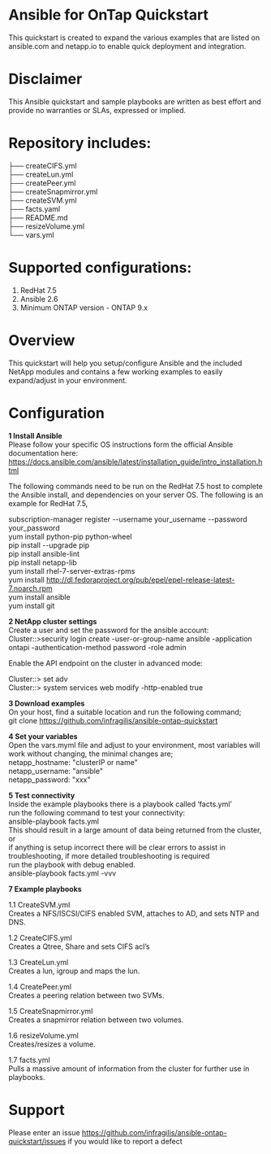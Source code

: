 # Ansible for OnTap Quickstart 

This quickstart is created to expand the various examples that are listed on ansible.com and netapp.io to enable quick deployment and integration.

# Disclaimer
This Ansible quickstart and sample playbooks are written as best effort and provide no warranties or SLAs, expressed or implied.

# Repository includes:
├── createCIFS.yml  
├── createLun.yml  
├── createPeer.yml  
├── createSnapmirror.yml  
├── createSVM.yml  
├── facts.yaml  
├── README.md  
├── resizeVolume.yml  
└── vars.yml  

 
# Supported configurations:
1. RedHat 7.5
2. Ansible 2.6
3. Minimum ONTAP version - ONTAP 9.x

# Overview
This quickstart will help you setup/configure Ansible and the included NetApp modules and contains a few working examples to easily expand/adjust in your environment.



# Configuration
**1   Install Ansible**  
Please follow your specific OS instructions form the official Ansible documentation here:
https://docs.ansible.com/ansible/latest/installation_guide/intro_installation.html

The following commands need to be run on the RedHat 7.5 host to complete the Ansible install, and dependencies on your server OS. The following is an example for RedHat 7.5,

subscription-manager register --username your_username --password your_password  
yum install python-pip python-wheel  
pip install --upgrade pip  
pip install ansible-lint  
pip install netapp-lib   
yum install rhel-7-server-extras-rpms  
yum install http://dl.fedoraproject.org/pub/epel/epel-release-latest-7.noarch.rpm  
yum install ansible  
yum install git  

**2  NetApp cluster settings**  
Create a user and set the password for the ansible account:  
Cluster::>security login create -user-or-group-name ansible -application ontapi -authentication-method password -role admin  

Enable the API endpoint on the cluster in advanced mode:

Cluster::> set adv  
Cluster::> system services web modify -http-enabled true  

**3   Download examples**  
On your host, find a suitable location and run the following command;  
git clone  https://github.com/infragilis/ansible-ontap-quickstart  

**4   Set your variables**  
Open the vars.myml file and adjust to your environment, most variables will work without changing, the minimal changes are;  
netapp_hostname: "clusterIP or name"  
netapp_username: "ansible"  
netapp_password: "xxx"  

**5   Test connectivity**  
Inside the example playbooks  there is a playbook called ‘facts.yml’   
run the following command to test your connectivity:  
ansible-playbook facts.yml  
This should result in a large amount of data being returned from the cluster, or  
if anything is setup incorrect there will be clear errors to assist in  
troubleshooting, if more detailed troubleshooting is required  
run the playbook with debug enabled.  
ansible-playbook facts.yml -vvv  

**7   Example playbooks**  

1.1	CreateSVM.yml  
Creates a NFS/ISCSI/CIFS enabled SVM, attaches to AD, and sets NTP and DNS.  

1.2	CreateCIFS.yml  
Creates a Qtree, Share and sets CIFS acl’s  

1.3	CreateLun.yml  
Creates a lun, igroup and maps the lun.  

1.4	CreatePeer.yml  
Creates a peering relation between two SVMs.  

1.5	CreateSnapmirror.yml  
Creates a snapmirror relation between two volumes.  

1.6	resizeVolume.yml  
Creates/resizes a volume.   

1.7	facts.yml  
Pulls a massive amount of information from the cluster for further use in playbooks.  





# Support
Please enter an issue https://github.com/infragilis/ansible-ontap-quickstart/issues if you would like to report a defect
